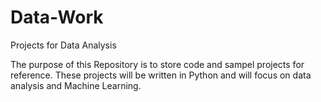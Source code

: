 # Data-Work
Projects for Data Analysis

The purpose of this Repository is to store code and sampel projects for reference.
These projects will be written in Python and will focus on data analysis and Machine Learning.
